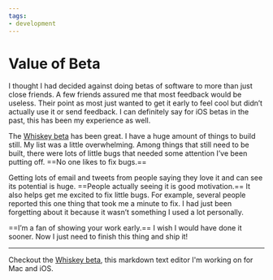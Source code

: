 ```yaml
---
tags:
- development
---
```


# Value of Beta

I thought I had decided against doing betas of software to more than just close friends. A few friends assured me that most feedback would be useless. Their point as most just wanted to get it early to feel cool but didn’t actually use it or send feedback. I can definitely say for iOS betas in the past, this has been my experience as well.

The [Whiskey beta](http://usewhiskey.com) has been great. I have a huge amount of things to build still. My list was a little overwhelming. Among things that still need to be built, there were lots of little bugs that needed some attention I’ve been putting off. ==No one likes to fix bugs.==

Getting lots of email and tweets from people saying they love it and can see its potential is huge. ==People actually seeing it is good motivation.== It also helps get me excited to fix little bugs. For example, several people reported this one thing that took me a minute to fix. I had just been forgetting about it because it wasn’t something I used a lot personally.

==I’m a fan of showing your work early.== I wish I would have done it sooner. Now I just need to finish this thing and ship it!

---

Checkout the [Whiskey beta](http://usewhiskey.com), this markdown text editor I'm working on for Mac and iOS.

